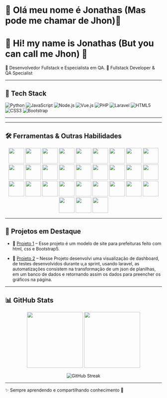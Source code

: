 # 👋 Olá meu nome é Jonathas (Mas pode me chamar de Jhon)👋   


# 👋 Hi! my name is Jonathas (But you can call me Jhon) 👋



🎯 Desenvolvedor Fullstack e Especialista em QA.
🎯 Fullstack Developer & QA Specialist

---
## 🚀 Tech Stack  

![Python](https://img.shields.io/badge/Python-3776AB?style=for-the-badge&logo=python&logoColor=white)
![JavaScript](https://img.shields.io/badge/JavaScript-F7DF1E?style=for-the-badge&logo=javascript&logoColor=black)
![Node.js](https://img.shields.io/badge/Node.js-339933?style=for-the-badge&logo=node.js&logoColor=white)
![Vue.js](https://img.shields.io/badge/Vue.js-35495E?style=for-the-badge&logo=vuedotjs&logoColor=4FC08D)
![PHP](https://img.shields.io/badge/PHP-777BB4?style=for-the-badge&logo=php&logoColor=white)
![Laravel](https://img.shields.io/badge/Laravel-FF2D20?style=for-the-badge&logo=laravel&logoColor=white)
![HTML5](https://img.shields.io/badge/HTML5-E34F26?style=for-the-badge&logo=html5&logoColor=white)
![CSS3](https://img.shields.io/badge/CSS3-1572B6?style=for-the-badge&logo=css3&logoColor=white)
![Bootstrap](https://img.shields.io/badge/Bootstrap-7952B3?style=for-the-badge&logo=bootstrap&logoColor=white)

---


---

## 🛠️ Ferramentas & Outras Habilidades  
<p align="center">
  <img src="https://cdn.jsdelivr.net/gh/devicons/devicon@latest/icons/android/android-plain-wordmark.svg" width="50" height="50" />
  
  <img src="https://cdn.jsdelivr.net/gh/devicons/devicon@latest/icons/apache/apache-original-wordmark.svg" width="50" height="50" />
  
  <img src="https://cdn.jsdelivr.net/gh/devicons/devicon@latest/icons/bash/bash-original.svg" width="50" height="50"/>
  
  <img src="https://cdn.jsdelivr.net/gh/devicons/devicon@latest/icons/blender/blender-original-wordmark.svg" width="50" height="50"/>
  
  <img src="https://cdn.jsdelivr.net/gh/devicons/devicon@latest/icons/bootstrap/bootstrap-original-wordmark.svg" width="50" height="50"/>
  
  <img src="https://cdn.jsdelivr.net/gh/devicons/devicon@latest/icons/composer/composer-original.svg" width="50" height="50"/>
  
  <img src="https://cdn.jsdelivr.net/gh/devicons/devicon@latest/icons/css3/css3-plain-wordmark.svg" width="50" height="50" />
  
  <img src="https://cdn.jsdelivr.net/gh/devicons/devicon@latest/icons/docker/docker-original-wordmark.svg" width="50" height="50"/>
  
  <img src="https://cdn.jsdelivr.net/gh/devicons/devicon@latest/icons/gimp/gimp-original-wordmark.svg" width="50" height="50"/>
  
  <img src="https://cdn.jsdelivr.net/gh/devicons/devicon@latest/icons/git/git-original-wordmark.svg" width="50" height="50"/>
  
  <img src="https://cdn.jsdelivr.net/gh/devicons/devicon@latest/icons/github/github-original-wordmark.svg" width="50" height="50"/>
  
  <img src="https://cdn.jsdelivr.net/gh/devicons/devicon@latest/icons/githubcodespaces/githubcodespaces-original.svg" width="50" height="50"/>
  
  <img src="https://cdn.jsdelivr.net/gh/devicons/devicon@latest/icons/gitlab/gitlab-original-wordmark.svg" width="50" height="50"/>
  
  <img src="https://cdn.jsdelivr.net/gh/devicons/devicon@latest/icons/godot/godot-original-wordmark.svg" width="50" height="50"/>

  <img src="https://cdn.jsdelivr.net/gh/devicons/devicon@latest/icons/google/google-original-wordmark.svg" width="50" height="50"/>
  
  <img src="https://cdn.jsdelivr.net/gh/devicons/devicon@latest/icons/html5/html5-original-wordmark.svg" width="50" height="50" />
  
  <img src="https://cdn.jsdelivr.net/gh/devicons/devicon@latest/icons/insomnia/insomnia-original.svg" width="50" height="50"/>
  
  <img src="https://cdn.jsdelivr.net/gh/devicons/devicon@latest/icons/javascript/javascript-original.svg" width="50" height="50"/>
  
  <img src="https://cdn.jsdelivr.net/gh/devicons/devicon@latest/icons/linux/linux-original.svg" width="50" height="50"/>
  
  <img src="https://cdn.jsdelivr.net/gh/devicons/devicon@latest/icons/mariadb/mariadb-original-wordmark.svg" width="50" height="50"/>
  
  <img src="https://cdn.jsdelivr.net/gh/devicons/devicon@latest/icons/mysql/mysql-original-wordmark.svg" width="50" height="50"/>
  
  <img src="https://cdn.jsdelivr.net/gh/devicons/devicon@latest/icons/nginx/nginx-original.svg" width="50" height="50"/>
  
  <img src="https://cdn.jsdelivr.net/gh/devicons/devicon@latest/icons/notion/notion-original.svg" width="50" height="50"/>
  
  <img src="https://cdn.jsdelivr.net/gh/devicons/devicon@latest/icons/postgresql/postgresql-original-wordmark.svg" width="50" height="50"/>
  
  <img src="https://cdn.jsdelivr.net/gh/devicons/devicon@latest/icons/powershell/powershell-original.svg" width="50" height="50"/>
  
  <img src="https://cdn.jsdelivr.net/gh/devicons/devicon@latest/icons/python/python-original-wordmark.svg" width="50" height="50"/>
  
  <img src="https://cdn.jsdelivr.net/gh/devicons/devicon@latest/icons/vscode/vscode-original.svg" width="50" height="50"/>
  
  <img src="https://cdn.jsdelivr.net/gh/devicons/devicon@latest/icons/selenium/selenium-original.svg" width="50" height="50"/>
  
  <img src="https://cdn.jsdelivr.net/gh/devicons/devicon@latest/icons/ubuntu/ubuntu-original-wordmark.svg" width="50" height="50"/>
  
  <img src="https://cdn.jsdelivr.net/gh/devicons/devicon@latest/icons/windows11/windows11-original.svg" width="50" height="50"/>
  
  </p>



          
  
                  
      
        


        


---

## 📌 Projetos em Destaque  

- 🔹 [Projeto 1](https://github.com/dev-jom/Modelo-7) – Esse projeto é um modelo de site para prefeituras feito com html, css e Bootstrap5.

- 🔹 [Projeto 2](https://github.com/dev-jom/Dashboard-php) – Nesse Projeto desenvolvi uma visualização de dashboard, de testes desenvolvidos durante u,a sprint, usando laravel, as automatizações consistem na transformação de um json de planilhas, em um banco de dados e retornando assim os dados para preencher os gráficos na página.  

---
## 📊 GitHub Stats  

<p align="center">
  <img src="https://github-readme-stats.vercel.app/api?username=dev-jom&show_icons=true&theme=radical" height="180em"/>
  <img src="https://github-readme-stats.vercel.app/api/top-langs/?username=dev-jom&layout=compact&theme=radical" height="180em"/>
</p>

<p align="center">
  <img src="https://streak-stats.demolab.com?user=dev-jom&theme=radical" alt="GitHub Streak"/>
</p>

---

✨ Sempre aprendendo e compartilhando conhecimento 🚀  
